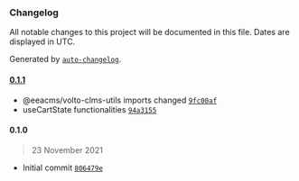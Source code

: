 ### Changelog

All notable changes to this project will be documented in this file. Dates are displayed in UTC.

Generated by [`auto-changelog`](https://github.com/CookPete/auto-changelog).

#### [0.1.1](https://github.com/eea/volto-clms-utils/compare/0.1.0...0.1.1)

- @eeacms/volto-clms-utils imports changed [`9fc00af`](https://github.com/eea/volto-clms-utils/commit/9fc00af9ec55ecba55c2e5f532556b31444fea4f)
- useCartState functionalities [`94a3155`](https://github.com/eea/volto-clms-utils/commit/94a315576bf4f8ee17d5aeb71e3139eef7bb9005)

#### 0.1.0

> 23 November 2021

- Initial commit [`806479e`](https://github.com/eea/volto-clms-utils/commit/806479e2a53e5918a0f994780b3facd0ca5f9043)
